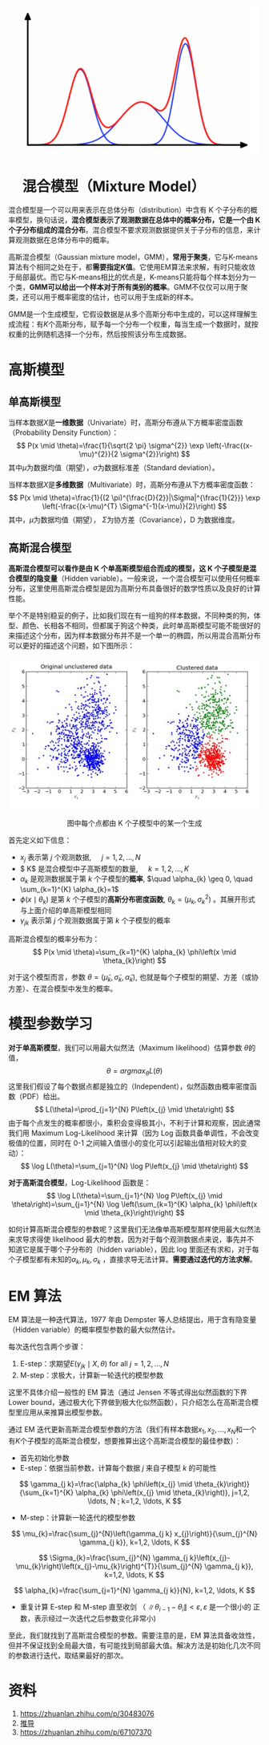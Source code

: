 ![](./images/高斯混合模型/高斯混合模型-20201215-223700-419108-1703346949609-163.png)

# 　混合模型（Mixture Model）

混合模型是一个可以用来表示在总体分布（distribution）中含有 K 个子分布的概率模型，换句话说，**混合模型表示了观测数据在总体中的概率分布，它是一个由 K 个子分布组成的混合分布**。混合模型不要求观测数据提供关于子分布的信息，来计算观测数据在总体分布中的概率。

高斯混合模型（Gaussian mixture model，GMM），**常用于聚类**，它与K-means算法有个相同之处在于，都**需要指定$K$值**。它使用EM算法来求解，有时只能收敛于局部最优。而它与K-means相比的优点是，K-means只能将每个样本划分为一个类，**GMM可以给出一个样本对于所有类别的概率**。GMM不仅仅可以用于聚类，还可以用于概率密度的估计，也可以用于生成新的样本。

GMM是一个生成模型，它假设数据是从多个高斯分布中生成的，可以这样理解生成流程：有$K$个高斯分布，赋予每一个分布一个权重，每当生成一个数据时，就按权重的比例随机选择一个分布，然后按照该分布生成数据。



# **高斯模型**

## **单高斯模型**

当样本数据$X$是**一维数据**（Univariate）时，高斯分布遵从下方概率密度函数（Probability Density Function）：
$$
P(x \mid \theta)=\frac{1}{\sqrt{2 \pi} \sigma^{2}} \exp \left(-\frac{(x-\mu)^{2}}{2 \sigma^{2}}\right)
$$
其中$\mu$为数据均值（期望），$\sigma$为数据标准差（Standard deviation）。

当样本数据$X$是**多维数据**（Multivariate）时，高斯分布遵从下方概率密度函数：
$$
P(x \mid \theta)=\frac{1}{(2 \pi)^{\frac{D}{2}}|\Sigma|^{\frac{1}{2}}} \exp \left(-\frac{(x-\mu)^{T} \Sigma^{-1}(x-\mu)}{2}\right)
$$
其中，$\mu$为数据均值（期望）， $\Sigma$为协方差（Covariance），D 为数据维度。

## **高斯混合模型**

**高斯混合模型可以看作是由 K 个单高斯模型组合而成的模型，这 K 个子模型是混合模型的隐变量**（Hidden variable）。一般来说，一个混合模型可以使用任何概率分布，这里使用高斯混合模型是因为高斯分布具备很好的数学性质以及良好的计算性能。

举个不是特别稳妥的例子，比如我们现在有一组狗的样本数据，不同种类的狗，体型、颜色、长相各不相同，但都属于狗这个种类，此时单高斯模型可能不能很好的来描述这个分布，因为样本数据分布并不是一个单一的椭圆，所以用混合高斯分布可以更好的描述这个问题，如下图所示：

![](./images/高斯混合模型/高斯混合模型-20201215-223700-433078.png)

<center> 图中每个点都由 K 个子模型中的某一个生成 </center>



首先定义如下信息：

- $x_{j}$ 表示第 $j$ 个观测数据, $\quad j=1,2, \ldots, N$
-  $ K$ 是混合模型中子高斯模型的数量, $\quad k=1,2, \ldots, K$
- $\alpha_{k}$ 是观测数据属于第 $k$ 个子模型的**概率**, $\quad \alpha_{k} \geq 0, \quad \sum_{k=1}^{K} \alpha_{k}=1$
- $\phi\left(x \mid \theta_{k}\right)$ 是第 $k$ 个子模型的**高斯分布密度函数**, $\theta_{k}=\left(\mu_{k}, \sigma_{k}^{2}\right)$ 。其展开形式与上面介绍的单高斯模型相同
- $\gamma_{j k}$ 表示第 $j$ 个观测数据属于第 $k$ 个子模型的概率



高斯混合模型的概率分布为：
$$
P(x \mid \theta)=\sum_{k=1}^{K} \alpha_{k} \phi\left(x \mid \theta_{k}\right)
$$

对于这个模型而言，参数 $\theta=\left(\tilde{\mu}_{k}, \tilde{\sigma}_{k}, \tilde{\alpha}_{k}\right),$ 也就是每个子模型的期望、方差（或协方差）、在混合模型中发生的概率。



# **模型参数学习**

**对于单高斯模型**，我们可以用最大似然法（Maximum likelihood）估算参数 $\theta$的值，
$$
\theta = argmax_{\theta}L(\theta)
$$
这里我们假设了每个数据点都是独立的（Independent），似然函数由概率密度函数（PDF）给出。
$$
L(\theta)=\prod_{j=1}^{N} P\left(x_{j} \mid \theta\right)
$$
由于每个点发生的概率都很小，乘积会变得极其小，不利于计算和观察，因此通常我们用 Maximum Log-Likelihood 来计算（因为 Log 函数具备单调性，不会改变极值的位置，同时在 0-1 之间输入值很小的变化可以引起输出值相对较大的变动）：
$$
\log L(\theta)=\sum_{j=1}^{N} \log P\left(x_{j} \mid \theta\right)
$$


**对于高斯混合模型**，Log-Likelihood 函数是：
$$
\log L(\theta)=\sum_{j=1}^{N} \log P\left(x_{j} \mid \theta\right)=\sum_{j=1}^{N} \log \left(\sum_{k=1}^{K} \alpha_{k} \phi\left(x \mid \theta_{k}\right)\right)
$$


如何计算高斯混合模型的参数呢？这里我们无法像单高斯模型那样使用最大似然法来求导求得使 likelihood 最大的参数，因为对于每个观测数据点来说，事先并不知道它是属于哪个子分布的（hidden variable），因此 log 里面还有求和，对于每个子模型都有未知的$\alpha_{k}, \mu_{k}, \sigma_{k}$ ，直接求导无法计算。**需要通过迭代的方法求解**。



# **EM 算法**

EM 算法是一种迭代算法，1977 年由 Dempster 等人总结提出，用于含有隐变量（Hidden variable）的概率模型参数的最大似然估计。

每次迭代包含两个步骤：

1. E-step：求期望$E\left(\gamma_{j k} \mid X, \theta\right) \text { for all } j=1,2, \ldots, N$
2. M-step：求极大，计算新一轮迭代的模型参数

这里不具体介绍一般性的 EM 算法（通过 Jensen 不等式得出似然函数的下界 Lower bound，通过极大化下界做到极大化似然函数），只介绍怎么在高斯混合模型里应用从来推算出模型参数。

通过 EM 迭代更新高斯混合模型参数的方法（我们有样本数据$x_1,x_2,...,x_N$和一个有$K$个子模型的高斯混合模型，想要推算出这个高斯混合模型的最佳参数）：

- 首先初始化参数
- E-step：依据当前参数，计算每个数据 $j$ 来自子模型 $k$ 的可能性

$$
\gamma_{j k}=\frac{\alpha_{k} \phi\left(x_{j} \mid \theta_{k}\right)}{\sum_{k=1}^{K} \alpha_{k} \phi\left(x_{j} \mid \theta_{k}\right)}, j=1,2, \ldots, N ; k=1,2, \ldots, K
$$

- M-step：计算新一轮迭代的模型参数

$$
\mu_{k}=\frac{\sum_{j}^{N}\left(\gamma_{j k} x_{j}\right)}{\sum_{j}^{N} \gamma_{j k}}, k=1,2, \ldots, K
$$

$$
\Sigma_{k}=\frac{\sum_{j}^{N} \gamma_{j k}\left(x_{j}-\mu_{k}\right)\left(x_{j}-\mu_{k}\right)^{T}}{\sum_{j}^{N} \gamma_{j k}}, k=1,2, \ldots, K
$$

$$
\alpha_{k}=\frac{\sum_{j=1}^{N} \gamma_{j k}}{N}, k=1,2, \ldots, K
$$

- 重复计算 E-step 和 M-step 直至收剑 （ $\left\|\theta_{i-1}-\theta_{i}\right\|<\varepsilon, \varepsilon$ 是一个很小的 正数，表示经过一次迭代之后参数变化非常小)



至此，我们就找到了高斯混合模型的参数。需要注意的是，EM 算法具备收敛性，但并不保证找到全局最大值，有可能找到局部最大值。解决方法是初始化几次不同的参数进行迭代，取结果最好的那次。



# 资料

1. https://zhuanlan.zhihu.com/p/30483076
2. [推导](https://zhuanlan.zhihu.com/p/85338773 )
3. https://zhuanlan.zhihu.com/p/67107370